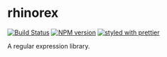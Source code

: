 # rhinorex

[![Build Status](https://travis-ci.org/BlakeGuilloud/rhinorex.svg?branch=master)](https://travis-ci.org/BlakeGuilloud/rhinorex) [![NPM version](https://img.shields.io/npm/v/rhinorex.svg)](https://www.npmjs.com/package/rhinorex)
[![styled with prettier](https://img.shields.io/badge/styled_with-prettier-ff69b4.svg)](#badge)

A regular expression library.